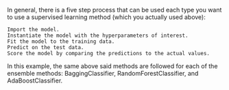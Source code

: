 In general, there is a five step process that can be used each type you want to use a supervised learning method (which you actually used above):

    Import the model.
    Instantiate the model with the hyperparameters of interest.
    Fit the model to the training data.
    Predict on the test data.
    Score the model by comparing the predictions to the actual values.

 In this example, the same above said methods are followed for each of the ensemble methods: BaggingClassifier, RandomForestClassifier, and AdaBoostClassifier.